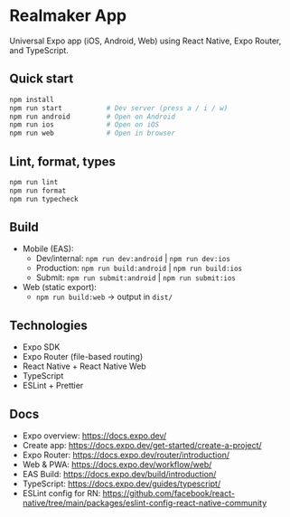 # Realmaker App

Universal Expo app (iOS, Android, Web) using React Native, Expo Router, and TypeScript.

## Quick start

```bash
npm install
npm run start           # Dev server (press a / i / w)
npm run android         # Open on Android
npm run ios             # Open on iOS
npm run web             # Open in browser
```

## Lint, format, types

```bash
npm run lint
npm run format
npm run typecheck
```

## Build

- Mobile (EAS):
  - Dev/internal: `npm run dev:android` | `npm run dev:ios`
  - Production: `npm run build:android` | `npm run build:ios`
  - Submit: `npm run submit:android` | `npm run submit:ios`
- Web (static export):
  - `npm run build:web` → output in `dist/`

## Technologies

- Expo SDK
- Expo Router (file-based routing)
- React Native + React Native Web
- TypeScript
- ESLint + Prettier

## Docs

- Expo overview: https://docs.expo.dev/
- Create app: https://docs.expo.dev/get-started/create-a-project/
- Expo Router: https://docs.expo.dev/router/introduction/
- Web & PWA: https://docs.expo.dev/workflow/web/
- EAS Build: https://docs.expo.dev/build/introduction/
- TypeScript: https://docs.expo.dev/guides/typescript/
- ESLint config for RN: https://github.com/facebook/react-native/tree/main/packages/eslint-config-react-native-community

